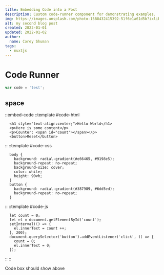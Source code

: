 ```yaml
---
title: Embedding Code into a Post
description: Custom code-runner component for demonstrating examples.
img: https://images.unsplash.com/photo-1588432415392-51f6e1a61d5b?ixlib=rb-1.2.1&ixid=eyJhcHBfaWQiOjEyMDd9&auto=format&fit=crop&w=634&q=80
alt: my second blog post
created: 2022-01-01
updated: 2022-01-02
author: 
  name: Corey Shuman
tags: 
  - nuxtjs
---
```


# Code Runner

<info-box>
  <template #info-box>
    This is a vue component inside markdown using slots
  </template>
</info-box>

```js
var code = 'test';
```

## space

::embed-code
::template #code-html

```html[index.html]
  <h1 style="text-align:center;">Hello World</h1>
  <p>Here is some content</p>
  <p>Counter: <span id="count"></span></p>
  <button>Reset</button>
```

::
::template #code-css

```css[style.css]
  body {
    background: radial-gradient(#e66465, #9198e5);
    background-repeat: no-repeat;
    background-size: cover;
    color: white;
    height: 90vh;
  }
  button {
    background: radial-gradient(#387989, #6dd5ed);
    background-repeat: no-repeat;
  }
```

::
::template #code-js

```js[script.js]
  let count = 0;
  let el = document.getElementById('count');
  setInterval(() => {
    el.innerText = count ++;
  }, 200);
  document.querySelector('button').addEventListener('click', () => {
    count = 0;
    el.innerText = 0;
  });

```

::
::

Code box should show above
